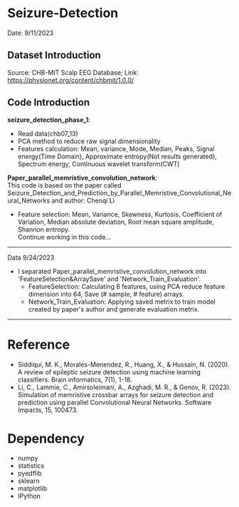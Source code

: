 # Seizure-Detection
Date: 9/11/2023
## Dataset Introduction
Source: CHB-MIT Scalp EEG Database; Link: https://physionet.org/content/chbmit/1.0.0/
<br>
## Code Introduction
**seizure_detection_phase_1**: 
* Read data(chb07_13)
* PCA method to reduce raw signal dimensionality
* Features calculation: Mean, variance, Mode, Median, Peaks, Signal energy(Time Domain), Approximate entropy(Not results generated), Spectrum energy, Continuous wavelet transform(CWT)

**Paper_parallel_memristive_convolution_network**:<br>
This code is based on the paper called Seizure_Detection_and_Prediction_by_Parallel_Memristive_Convolutional_Neural_Networks and author: Chenqi Li
* Feature selection: Mean, Variance, Skewness, Kurtosis, Coefficient of Variation, Median absolute deviation, Root mean square amplitude, Shannon entropy. 
<br>Continue working in this code...
_____
Data 9/24/2023 <br>
* I separated Paper_parallel_memristive_convolution_network into 'FeatureSelection&ArraySave' and 'Network_Train_Evaluation'. 
  * FeatureSelection: Calculating 8 features, using PCA reduce feature dimension into 64, Save (# sample, # feature) arrays. 
  * Network_Train_Evaluation: Applying saved metrix to train model created by paper's author and generate evaluation metrix. 
_____



# Reference
* Siddiqui, M. K., Morales-Menendez, R., Huang, X., & Hussain, N. (2020). A review of epileptic seizure detection using machine learning classifiers. Brain informatics, 7(1), 1-18.
* Li, C., Lammie, C., Amirsoleimani, A., Azghadi, M. R., & Genov, R. (2023). Simulation of memristive crossbar arrays for seizure detection and prediction using parallel Convolutional Neural Networks. Software Impacts, 15, 100473.

# Dependency
* numpy
* statistics
* pyedflib
* sklearn
* matplotlib
* IPython
